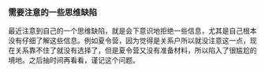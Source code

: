 ### 需要注意的一些思维缺陷

最近注意到自己的一个思维缺陷，就是会下意识地拒绝一些信息，尤其是自己根本没有仔细了解这些信息。例如夏令营，因为觉得是关系户所以就没注意这一点，现在关系靠不住了就没有选择了，但是夏令营又没有准备材料，所以陷入了很尴尬的境地。之后抽时间再看看，谨记这个问题。